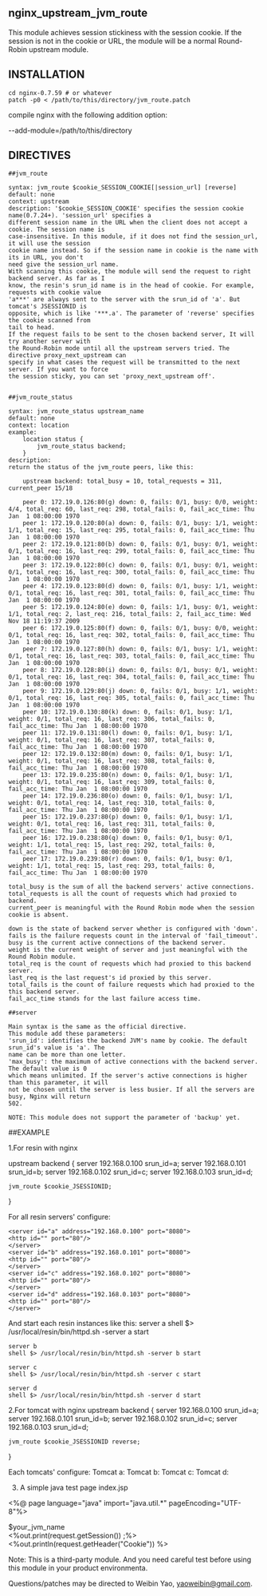 ## nginx_upstream_jvm_route

This module achieves session stickiness with the session cookie. If the session is not in the cookie
or URL, the module will be a normal Round-Robin upstream module.

## INSTALLATION
    
    cd nginx-0.7.59 # or whatever
    patch -p0 < /path/to/this/directory/jvm_route.patch
  
compile nginx with the following addition option:

  --add-module=/path/to/this/directory

## DIRECTIVES

    ##jvm_route

    syntax: jvm_route $cookie_SESSION_COOKIE[|session_url] [reverse]
    default: none
    context: upstream
    description: '$cookie_SESSION_COOKIE' specifies the session cookie name(0.7.24+). 'session_url' specifies a
    different session name in the URL when the client does not accept a cookie. The session name is
    case-insensitive. In this module, if it does not find the session_url, it will use the session
    cookie name instead. So if the session name in cookie is the name with its in URL, you don't
    need give the session_url name.  
    With scanning this cookie, the module will send the request to right backend server. As far as I
    know, the resin's srun_id name is in the head of cookie. For example, requests with cookie value
    'a***' are always sent to the server with the srun_id of 'a'. But tomcat's JSESSIONID is
    opposite, which is like '***.a'. The parameter of 'reverse' specifies the cookie scanned from
    tail to head.
    If the request fails to be sent to the chosen backend server, It will try another server with
    the Round-Robin mode until all the upstream servers tried. The directive proxy_next_upstream can
    specify in what cases the request will be transmitted to the next server. If you want to force
    the session sticky, you can set 'proxy_next_upstream off'.


    ##jvm_route_status

    syntax: jvm_route_status upstream_name
    default: none
    context: location
    example:
        location status {
            jvm_route_status backend;
        }
    description: 
    return the status of the jvm_route peers, like this: 

        upstream backend: total_busy = 10, total_requests = 311, current_peer 15/18

        peer 0: 172.19.0.126:80(g) down: 0, fails: 0/1, busy: 0/0, weight: 4/4, total_req: 60, last_req: 298, total_fails: 0, fail_acc_time: Thu Jan  1 08:00:00 1970
        peer 1: 172.19.0.120:80(a) down: 0, fails: 0/1, busy: 1/1, weight: 1/1, total_req: 15, last_req: 295, total_fails: 0, fail_acc_time: Thu Jan  1 08:00:00 1970
        peer 2: 172.19.0.121:80(b) down: 0, fails: 0/1, busy: 0/1, weight: 0/1, total_req: 16, last_req: 299, total_fails: 0, fail_acc_time: Thu Jan  1 08:00:00 1970
        peer 3: 172.19.0.122:80(c) down: 0, fails: 0/1, busy: 0/1, weight: 0/1, total_req: 16, last_req: 300, total_fails: 0, fail_acc_time: Thu Jan  1 08:00:00 1970
        peer 4: 172.19.0.123:80(d) down: 0, fails: 0/1, busy: 1/1, weight: 0/1, total_req: 16, last_req: 301, total_fails: 0, fail_acc_time: Thu Jan  1 08:00:00 1970
        peer 5: 172.19.0.124:80(e) down: 0, fails: 1/1, busy: 0/1, weight: 1/1, total_req: 2, last_req: 216, total_fails: 2, fail_acc_time: Wed Nov 18 11:19:37 2009
        peer 6: 172.19.0.125:80(f) down: 0, fails: 0/1, busy: 0/0, weight: 0/1, total_req: 16, last_req: 302, total_fails: 0, fail_acc_time: Thu Jan  1 08:00:00 1970
        peer 7: 172.19.0.127:80(h) down: 0, fails: 0/1, busy: 1/1, weight: 0/1, total_req: 16, last_req: 303, total_fails: 0, fail_acc_time: Thu Jan  1 08:00:00 1970
        peer 8: 172.19.0.128:80(i) down: 0, fails: 0/1, busy: 0/1, weight: 0/1, total_req: 16, last_req: 304, total_fails: 0, fail_acc_time: Thu Jan  1 08:00:00 1970
        peer 9: 172.19.0.129:80(j) down: 0, fails: 0/1, busy: 1/1, weight: 0/1, total_req: 16, last_req: 305, total_fails: 0, fail_acc_time: Thu Jan  1 08:00:00 1970
        peer 10: 172.19.0.130:80(k) down: 0, fails: 0/1, busy: 1/1, weight: 0/1, total_req: 16, last_req: 306, total_fails: 0, fail_acc_time: Thu Jan  1 08:00:00 1970
        peer 11: 172.19.0.131:80(l) down: 0, fails: 0/1, busy: 1/1, weight: 0/1, total_req: 16, last_req: 307, total_fails: 0, fail_acc_time: Thu Jan  1 08:00:00 1970
        peer 12: 172.19.0.132:80(m) down: 0, fails: 0/1, busy: 1/1, weight: 0/1, total_req: 16, last_req: 308, total_fails: 0, fail_acc_time: Thu Jan  1 08:00:00 1970
        peer 13: 172.19.0.235:80(n) down: 0, fails: 0/1, busy: 1/1, weight: 0/1, total_req: 16, last_req: 309, total_fails: 0, fail_acc_time: Thu Jan  1 08:00:00 1970
        peer 14: 172.19.0.236:80(o) down: 0, fails: 0/1, busy: 1/1, weight: 0/1, total_req: 14, last_req: 310, total_fails: 0, fail_acc_time: Thu Jan  1 08:00:00 1970
        peer 15: 172.19.0.237:80(p) down: 0, fails: 0/1, busy: 1/1, weight: 0/1, total_req: 16, last_req: 311, total_fails: 0, fail_acc_time: Thu Jan  1 08:00:00 1970
        peer 16: 172.19.0.238:80(q) down: 0, fails: 0/1, busy: 0/1, weight: 1/1, total_req: 15, last_req: 292, total_fails: 0, fail_acc_time: Thu Jan  1 08:00:00 1970
        peer 17: 172.19.0.239:80(r) down: 0, fails: 0/1, busy: 0/1, weight: 1/1, total_req: 15, last_req: 293, total_fails: 0, fail_acc_time: Thu Jan  1 08:00:00 1970

    total_busy is the sum of all the backend servers' active connections.
    total_requests is all the count of requests which had proxied to backend.
    current_peer is meaningful with the Round Robin mode when the session cookie is absent.

    down is the state of backend server whether is configured with 'down'.
    fails is the failure requests count in the interval of 'fail_timeout'.
    busy is the current active connections of the backend server.
    weight is the current weight of server and just meaningful with the Round Robin module.
    total_req is the count of requests which had proxied to this backend server.
    last_req is the last request's id proxied by this server.
    total_fails is the count of failure requests which had proxied to the this backend server.
    fail_acc_time stands for the last failure access time.

    ##server

    Main syntax is the same as the official directive. 
    This module add these parameters:
    'srun_id': identifies the backend JVM's name by cookie. The default srun_id's value is 'a'. The
    name can be more than one letter.
    'max_busy': the maximum of active connections with the backend server. The default value is 0
    which means unlimited. If the server's active connections is higher than this parameter, it will
    not be chosen until the server is less busier. If all the servers are busy, Nginx will return
    502.
     
    NOTE: This module does not support the parameter of 'backup' yet.
 
##EXAMPLE

1.For resin with nginx

upstream backend {
    server 192.168.0.100 srun_id=a;
    server 192.168.0.101 srun_id=b;
    server 192.168.0.102 srun_id=c;
    server 192.168.0.103 srun_id=d;

    jvm_route $cookie_JSESSIONID;
}

For all resin servers' configure:

    <server id="a" address="192.168.0.100" port="8080">
    <http id="" port="80"/>
    </server>
    <server id="b" address="192.168.0.101" port="8080">
    <http id="" port="80"/>
    </server>
    <server id="c" address="192.168.0.102" port="8080">
    <http id="" port="80"/>
    </server>
    <server id="d" address="192.168.0.103" port="8080">
    <http id="" port="80"/>
    </server>

And start each resin instances like this:
    server a
    shell $> /usr/local/resin/bin/httpd.sh -server a start

    server b
    shell $> /usr/local/resin/bin/httpd.sh -server b start

    server c
    shell $> /usr/local/resin/bin/httpd.sh -server c start

    server d
    shell $> /usr/local/resin/bin/httpd.sh -server d start

2.For tomcat with nginx
upstream backend {
    server 192.168.0.100 srun_id=a;
    server 192.168.0.101 srun_id=b;
    server 192.168.0.102 srun_id=c;
    server 192.168.0.103 srun_id=d;

    jvm_route $cookie_JSESSIONID reverse;
}

Each tomcats' configure:
    Tomcat a:
    <Engine name="Catalina" defaultHost="localhost" jvmRoute="a">
    Tomcat b:
    <Engine name="Catalina" defaultHost="localhost" jvmRoute="b">
    Tomcat c:
    <Engine name="Catalina" defaultHost="localhost" jvmRoute="c">
    Tomcat d:
    <Engine name="Catalina" defaultHost="localhost" jvmRoute="d">

3. A simple java test page
index.jsp

<%@ page language="java" import="java.util.*" pageEncoding="UTF-8"%>

<html>
<head>
</head>
<body>
$your_jvm_name
<br />
<%out.print(request.getSession()) ;%> <br />
<%out.println(request.getHeader("Cookie"))&nbsp;%>
</body>
</html>

Note: This is a third-party module. And you need careful test before using this module in your
product environmenta.

Questions/patches may be directed to Weibin Yao, yaoweibin@gmail.com.
